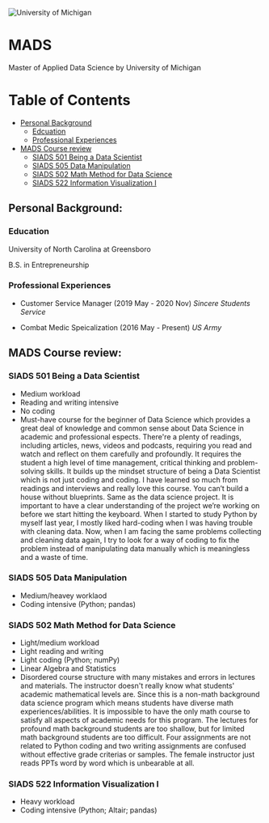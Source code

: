![University of Michigan](https://www.si.umich.edu/themes/custom/umsi/assets/images/logo-header.png)
# MADS
Master of Applied Data Science by University of Michigan

# Table of Contents
- [Personal Background](#Personal-Background)
  * [Edcuation](#Education)
  * [Professional Experiences](#Professional-Experiences)
- [MADS Course review](#MADS-Course-review)
  * [SIADS 501 Being a Data Scientist](#SIADS-501-Being-a-Data-Scientist)
  * [SIADS 505 Data Manipulation](#SIADS-505-Data-Manipulation)
  * [SIADS 502 Math Method for Data Science](#SIADS-502-Math-Method-for-Data-Science)
  * [SIADS 522 Information Visualization I](#SIADS-522-Information-Visualization-I)

## Personal Background:
### Education
University of North Carolina at Greensboro

B.S. in Entrepreneurship 
### Professional Experiences
* Customer Service Manager (2019 May - 2020 Nov)
  *Sincere Students Service*

* Combat Medic Speicalization (2016 May - Present)
  *US Army*

## MADS Course review:
### SIADS 501 Being a Data Scientist
* Medium workload
* Reading and writing intensive
* No coding
* Must-have course for the beginner of Data Science which provides a great deal of knowledge and common sense about Data Science in academic and professional espects. There're a plenty of readings, including articles, news, videos and podcasts, requiring you read and watch and reflect on them carefully and profoundly. It requires the student a high level of time management, critical thinking and problem-solving skills. It builds up the mindset structure of being a Data Scientist which is not just coding and coding. I have learned so much from readings and interviews and really love this course. You can’t build a house without blueprints. Same as the data science project. It is important to have a clear understanding of the project we’re working on before we start hitting the keyboard. When I started to study Python by myself last year, I mostly liked hard-coding when I was having trouble with cleaning data. Now, when I am facing the same problems collecting and cleaning data again, I try to look for a way of coding to fix the problem instead of manipulating data manually which is meaningless and a waste of time.


### SIADS 505 Data Manipulation
* Medium/heavey worklaod
* Coding intensive (Python; pandas)

### SIADS 502 Math Method for Data Science
* Light/medium workload
* Light reading and writing
* Light coding (Python; numPy)
* Linear Algebra and Statistics
* Disordered course structure with many mistakes and errors in lectures and materials. The instructor doesn't really know what students' academic mathematical levels are. Since this is a non-math background data science program which means students have diverse math experiences/abilities. It is impossible to have the only math course to satisfy all aspects of academic needs for this program. The lectures for profound math background students are too shallow, but for limited math background students are too difficult. Four assignments are not related to Python coding and two writing assignments are confused without effective grade criterias or samples. The female instructor just reads PPTs word by word which is unbearable at all.

### SIADS 522 Information Visualization I
* Heavy workload
* Coding intensive (Python; Altair; pandas)
